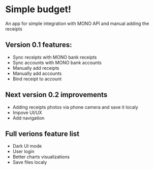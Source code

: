# Simple budget!
An app for simple integration with MONO API and manual adding the receipts

## Version 0.1 features:
- Sync receipts with MONO bank receipts
- Sync accounts with MONO bank accounts
- Manually add receipts
- Manually add accounts
- Bind receipt to account

## Next version 0.2 improvements
- Adding receipts photos via phone camera and save it localy
- Impove UI/UX
- Add navigation

## Full verions feature list
- Dark UI mode
- User login
- Better charts visualizations
- Save files localy